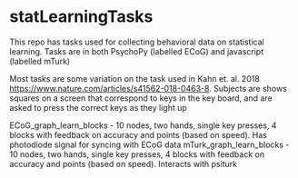 # statLearningTasks

This repo has tasks used for collecting behavioral data on statistical learning. Tasks are in both PsychoPy (labelled ECoG) and javascript (labelled mTurk)

Most tasks are some variation on the task used in Kahn et. al. 2018 https://www.nature.com/articles/s41562-018-0463-8. Subjects are shows squares on a screen that correspond to keys in the key board, and are asked to press the correct keys as they light up 

ECoG_graph_learn_blocks - 10 nodes, two hands, single key presses, 4 blocks with feedback on accuracy and points (based on speed). Has photodiode signal for syncing with ECoG data
mTurk_graph_learn_blocks - 10 nodes, two hands, single key presses, 4 blocks with feedback on accuracy and points (based on speed). Interacts with psiturk
